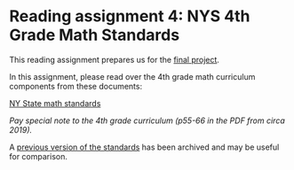 # Reading assignment 4: NYS 4th Grade Math Standards

This reading assignment prepares us for the [final project](final).

In this assignment, please read over the 4th grade math curriculum components from these documents:

[NY State math standards](http://www.nysed.gov/curriculum-instruction/new-york-state-next-generation-mathematics-learning-standards) 

*Pay special note to the 4th grade curriculum (p55-66 in the PDF from circa 2019).*

A [previous version of the standards](https://web.archive.org/web/20180526180619/http://www.p12.nysed.gov/ciai/mst/math/standards/revisedg4.html) has been archived and may be useful for comparison.


